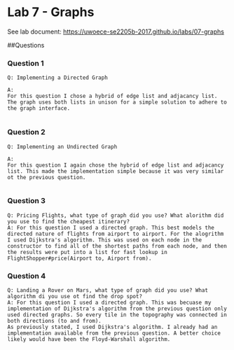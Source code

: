 # Lab 7 - Graphs


See lab document: <https://uwoece-se2205b-2017.github.io/labs/07-graphs>


##Questions



### Question 1
```
Q: Implementing a Directed Graph

A: 
For this question I chose a hybrid of edge list and adjacancy list. The graph uses both lists in unison for a simple solution to adhere to the graph interface.

```



### Question 2
```
Q: Implementing an Undirected Graph

A: 
For this question I again chose the hybrid of edge list and adjacancy list. This made the implementation simple because it was very similar ot the previous question.


```

### Question 3 
```
Q: Pricing Flights, what type of graph did you use? What alorithm did you use to find the cheapest itinerary?
A: For this question I used a directed graph. This best models the directed nature of flights from airport to airport. For the alogrithm I used Dijkstra's algorithm. This was used on each node in the constructor to find all of the shortest paths from each node, and then the results were put into a list for fast lookup in FlightShopper#price(Airport to, Airport from).
```


### Question 4
```
Q: Landing a Rover on Mars, what type of graph did you use? What algorithm di you use ot find the drop spot?
A: For this question I used a directed graph. This was becuase my implementation of Dijkstra's algorithm from the previous question only used directed graphs. So every tile in the topography was connected in both directions (to and from).  
As previously stated, I used Dijkstra's algorithm. I already had an implementation available from the previous question. A better choice likely would have been the Floyd-Warshall algorithm. 


```